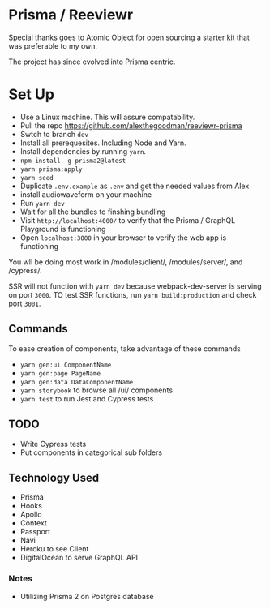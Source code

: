# Prisma / Reeviewr

Special thanks goes to Atomic Object for open sourcing a starter kit that was preferable to my own.

The project has since evolved into Prisma centric.

# Set Up

- Use a Linux machine. This will assure compatability.
- Pull the repo https://github.com/alexthegoodman/reeviewr-prisma
- Swtch to branch `dev`
- Install all prerequesites. Including Node and Yarn.
- Install dependencies by running `yarn`.
- `npm install -g prisma2@latest`
- `yarn prisma:apply`
- `yarn seed`
- Duplicate `.env.example` as `.env` and get the needed values from Alex
- install audiowaveform on your machine
- Run `yarn dev`
- Wait for all the bundles to finshing bundling
- Visit `http://localhost:4000/` to verify that the Prisma / GraphQL Playground is functioning
- Open `localhost:3000` in your browser to verify the web app is functioning

You wll be doing most work in /modules/client/, /modules/server/, and /cypress/.

SSR will not function with `yarn dev` because webpack-dev-server is serving on port `3000`.
TO test SSR functions, run `yarn build:production` and check port `3001`.

## Commands

To ease creation of components, take advantage of these commands

- `yarn gen:ui ComponentName`
- `yarn gen:page PageName`
- `yarn gen:data DataComponentName`
- `yarn storybook` to browse all /ui/ components
- `yarn test` to run Jest and Cypress tests

## TODO

- Write Cypress tests
- Put components in categorical sub folders

## Technology Used

- Prisma
- Hooks
- Apollo
- Context
- Passport
- Navi
- Heroku to see Client
- DigitalOcean to serve GraphQL API

### Notes

- Utilizing Prisma 2 on Postgres database
